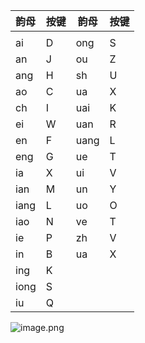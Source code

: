 
| 韵母 | 按键 | 韵母 | 按键 |
|:---- |:---- | ---- | ---- |
|      |      |      |      |
| ai   | D    | ong  | S    |
| an   | J    | ou   | Z    |
| ang  | H    | sh   | U    |
| ao   | C    | ua   | X    |
| ch   | I    | uai  | K    |
| ei   | W    | uan  | R    |
| en   | F    | uang | L    |
| eng  | G    | ue   | T    |
| ia   | X    | ui   | V    |
| ian  | M    | un   | Y    |
| iang | L    | uo   | O    |
| iao  | N    | ve   | T    |
| ie   | P    | zh   | V    |
| in   | B    | ua   | X    |
| ing  | K    |      |      |
| iong | S    |      |      |
| iu   | Q    |      |      |

![image.png](https://varg-my-images.oss-cn-beijing.aliyuncs.com/img/202310012246544.png)






